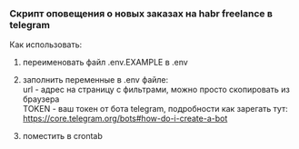 ### Скрипт оповещения о новых заказах на habr freelance в telegram

Как  использовать:  
1. переименовать файл .env.EXAMPLE в .env  

2. заполнить переменные в .env файле:  
url - адрес на страницу с фильтрами,  можно просто скопировать из браузера  
TOKEN - ваш токен от бота telegram, подробности как зарегать тут: https://core.telegram.org/bots#how-do-i-create-a-bot  

3. поместить в crontab






